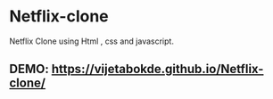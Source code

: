# Netflix-clone
Netflix Clone using Html , css and javascript.

## DEMO: https://vijetabokde.github.io/Netflix-clone/
